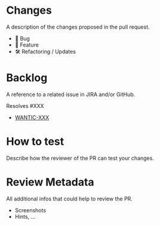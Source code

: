 # Changes

A description of the changes proposed in the pull request.

- 🐞 Bug 
- 🚀 Feature
- 🛠 Refactoring / Updates

# Backlog

A reference to a related issue in JIRA and/or GitHub.

Resolves #XXX
- [WANTIC-XXX](https://wantic.atlassian.net/browse/WANTIC-XXX)

# How to test

Describe how the reviewer of the PR can test your changes. 

# Review Metadata

All additional infos that could help to review the PR.

- Screenshots
- Hints, ...
